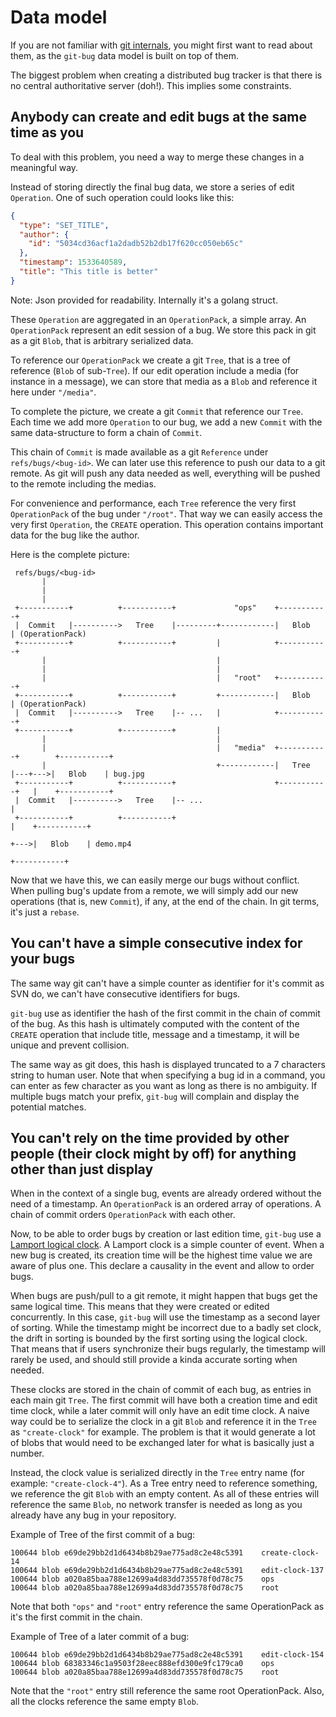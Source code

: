 # Data model

If you are not familiar with [git internals](https://git-scm.com/book/en/v1/Git-Internals),
you might first want to read about them,
as the `git-bug` data model is built on top of them.

The biggest problem when creating a distributed bug tracker is that there is no central authoritative server (doh!). This implies some constraints.

## Anybody can create and edit bugs at the same time as you

To deal with this problem, you need a way to merge these changes in a meaningful way.

Instead of storing directly the final bug data, we store a series of edit `Operation`. One of such operation could looks like this:

```json
{
  "type": "SET_TITLE",
  "author": {
    "id": "5034cd36acf1a2dadb52b2db17f620cc050eb65c"
  },
  "timestamp": 1533640589,
  "title": "This title is better"
}
```

Note: Json provided for readability. Internally it's a golang struct.

These `Operation` are aggregated in an `OperationPack`, a simple array. An `OperationPack` represent an edit session of a bug. We store this pack in git as a git `Blob`, that is arbitrary serialized data.

To reference our `OperationPack` we create a git `Tree`, that is a tree of reference (`Blob` of sub-`Tree`). If our edit operation include a media (for instance in a message), we can store that media as a `Blob` and reference it here under `"/media"`. 

To complete the picture, we create a git `Commit` that reference our `Tree`. Each time we add more `Operation` to our bug, we add a new `Commit` with the same data-structure to form a chain of `Commit`.

This chain of `Commit` is made available as a git `Reference` under `refs/bugs/<bug-id>`. We can later use this reference to push our data to a git remote. As git will push any data needed as well, everything will be pushed to the remote including the medias.

For convenience and performance, each `Tree` reference the very first `OperationPack` of the bug under `"/root"`. That way we can easily access the very first `Operation`, the `CREATE` operation. This operation contains important data for the bug like the author.

Here is the complete picture:

```
 refs/bugs/<bug-id>
       |
       |
       |
 +-----------+          +-----------+             "ops"    +-----------+
 |  Commit   |---------->   Tree    |---------+------------|   Blob    | (OperationPack)
 +-----------+          +-----------+         |            +-----------+
       |                                      |
       |                                      |
       |                                      |   "root"   +-----------+ 
 +-----------+          +-----------+         +------------|   Blob    | (OperationPack)
 |  Commit   |---------->   Tree    |-- ...   |            +-----------+
 +-----------+          +-----------+         |
       |                                      |
       |                                      |   "media"  +-----------+        +-----------+
       |                                      +------------|   Tree    |---+--->|   Blob    | bug.jpg
 +-----------+          +-----------+                      +-----------+   |    +-----------+
 |  Commit   |---------->   Tree    |-- ...                                |
 +-----------+          +-----------+                                      |    +-----------+
                                                                           +--->|   Blob    | demo.mp4
                                                                                +-----------+
```

Now that we have this, we can easily merge our bugs without conflict. When pulling bug's update from a remote, we will simply add our new operations (that is, new `Commit`), if any, at the end of the chain. In git terms, it's just a `rebase`.

## You can't have a simple consecutive index for your bugs

The same way git can't have a simple counter as identifier for it's commit as SVN do, we can't have consecutive identifiers for bugs.

`git-bug` use as identifier the hash of the first commit in the chain of commit of the bug. As this hash is ultimately computed with the content of the `CREATE` operation that include title, message and a timestamp, it will be unique and prevent collision.

The same way as git does, this hash is displayed truncated to a 7 characters string to human user. Note that when specifying a bug id in a command, you can enter as few character as you want as long as there is no ambiguity. If multiple bugs match your prefix, `git-bug` will complain and display the potential matches.

## You can't rely on the time provided by other people (their clock might by off) for anything other than just display

When in the context of a single bug, events are already ordered without the need of a timestamp. An `OperationPack` is an ordered array of operations. A chain of commit orders `OperationPack` with each other.

Now, to be able to order bugs by creation or last edition time, `git-bug` use a [Lamport logical clock](https://en.wikipedia.org/wiki/Lamport_timestamps). A Lamport clock is a simple counter of event. When a new bug is created, its creation time will be the highest time value we are aware of plus one. This declare a causality in the event and allow to order bugs.

When bugs are push/pull to a git remote, it might happen that bugs get the same logical time. This means that they were created or edited concurrently. In this case, `git-bug` will use the timestamp as a second layer of sorting. While the timestamp might be incorrect due to a badly set clock, the drift in sorting is bounded by the first sorting using the logical clock. That means that if users synchronize their bugs regularly, the timestamp will rarely be used, and should still provide a kinda accurate sorting when needed.

These clocks are stored in the chain of commit of each bug, as entries in each main git `Tree`. The first commit will have both a creation time and edit time clock, while a later commit will only have an edit time clock. A naive way could be to serialize the clock in a git `Blob` and reference it in the `Tree` as `"create-clock"` for example. The problem is that it would generate a lot of blobs that would need to be exchanged later for what is basically just a number.

Instead, the clock value is serialized directly in the `Tree` entry name (for example: `"create-clock-4"`). As a Tree entry need to reference something, we reference the git `Blob` with an empty content. As all of these entries will reference the same `Blob`, no network transfer is needed as long as you already have any bug in your repository.


Example of Tree of the first commit of a bug:
```
100644 blob e69de29bb2d1d6434b8b29ae775ad8c2e48c5391	create-clock-14
100644 blob e69de29bb2d1d6434b8b29ae775ad8c2e48c5391	edit-clock-137
100644 blob a020a85baa788e12699a4d83dd735578f0d78c75	ops
100644 blob a020a85baa788e12699a4d83dd735578f0d78c75	root 
```
Note that both `"ops"` and `"root"` entry reference the same OperationPack as it's the first commit in the chain.


Example of Tree of a later commit of a bug:
```
100644 blob e69de29bb2d1d6434b8b29ae775ad8c2e48c5391	edit-clock-154
100644 blob 68383346c1a9503f28eec888efd300e9fc179ca0	ops
100644 blob a020a85baa788e12699a4d83dd735578f0d78c75	root
```
Note that the `"root"` entry still reference the same root OperationPack. Also, all the clocks reference the same empty `Blob`.
